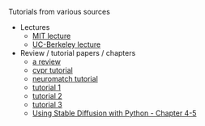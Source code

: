 Tutorials from various sources
- Lectures
  - [MIT lecture](https://www.youtube.com/watch?v=XCUlnHP1TNM&t=373s)
  - [UC-Berkeley lecture](https://youtube.com/playlist?list=PLzWRmD0Vi2KVsrCqA4VnztE4t71KnTnP5&si=wrEWGGBeO-7z-76D)
- Review / tutorial papers / chapters
  - [a review](https://arxiv.org/abs/2408.10207)
  - [cvpr tutorial](https://cvpr2022-tutorial-diffusion-models.github.io/)
  - [neuromatch tutorial](https://deeplearning.neuromatch.io/tutorials/W2D4_GenerativeModels/student/W2D4_Tutorial2.html)
  - [tutorial 1](https://arxiv.org/abs/2406.08929)
  - [tutorial 2](https://arxiv.org/abs/2403.18103)
  - [tutorial 3](https://calvinyluo.com/2022/08/26/diffusion-tutorial.html)  
  - [Using Stable Diffusion with Python - Chapter 4-5](https://www.packtpub.com/en-eg/product/using-stable-diffusion-with-python-9781835086377?srsltid=AfmBOoqeRDJ4V7h5JkMTYvxlBLz1E7wOmHg4g0GyWq0_7nNLzxU1fUAg)
  
